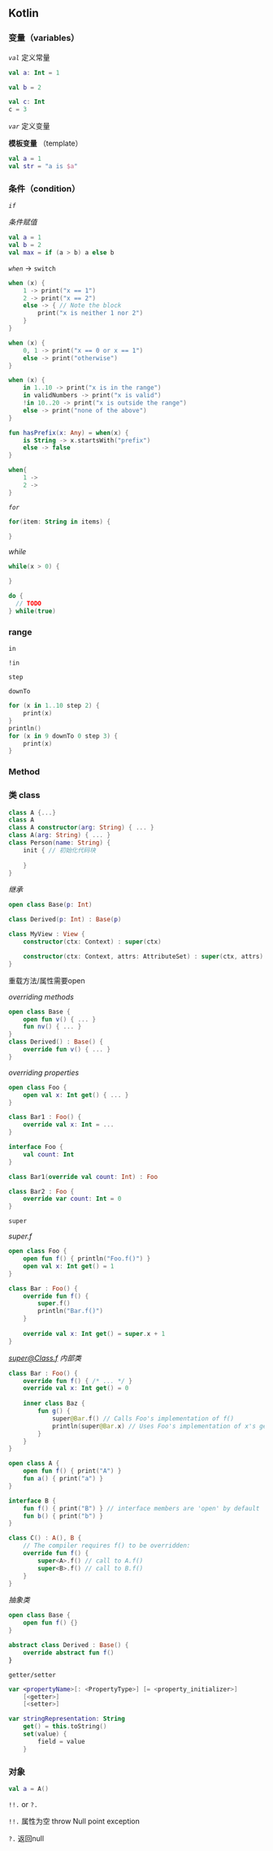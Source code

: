 ## Kotlin



### 变量（variables）



*`val`* 定义常量

```kotlin
val a: Int = 1

val b = 2

val c: Int
c = 3
```



*`var`* 定义变量



**模板变量** （template）



```kotlin
val a = 1
val str = "a is $a"
```



### 条件（condition）

*`if`*

*条件赋值*



```kotlin
val a = 1
val b = 2
val max = if (a > b) a else b
```



*`when`* -> `switch`



```kotlin
when (x) {
    1 -> print("x == 1")
    2 -> print("x == 2")
    else -> { // Note the block
        print("x is neither 1 nor 2")
    }
}
```



```kotlin
when (x) {
    0, 1 -> print("x == 0 or x == 1")
    else -> print("otherwise")
}
```



```kotlin
when (x) {
    in 1..10 -> print("x is in the range")
    in validNumbers -> print("x is valid")
    !in 10..20 -> print("x is outside the range")
    else -> print("none of the above")
}

```



```kotlin
fun hasPrefix(x: Any) = when(x) {
    is String -> x.startsWith("prefix")
    else -> false
}
```



```kotlin
when{
	1 -> 
    2 -> 
}
```



*`for`*

```kotlin
for(item: String in items) {

}
```



*while*



```kotlin
while(x > 0) {

}
```



```kotlin
do {
  // TODO
} while(true)
```



### range



`in`

`!in`

`step`

`downTo`

```kotlin
for (x in 1..10 step 2) {
    print(x)
}
println()
for (x in 9 downTo 0 step 3) {
    print(x)
}
```



### Method



### 类 class

```kotlin
class A {...}
class A
class A constructor(arg: String) { ... }
class A(arg: String) { ... }
class Person(name: String) {
    init { // 初始化代码块
        
    }
}
```



*继承*

```kotlin
open class Base(p: Int)

class Derived(p: Int) : Base(p)
```

```kotlin
class MyView : View {
    constructor(ctx: Context) : super(ctx)

    constructor(ctx: Context, attrs: AttributeSet) : super(ctx, attrs)
}
```

重载方法/属性需要open

*overriding methods*

```kotlin
open class Base {
    open fun v() { ... }
    fun nv() { ... }
}
class Derived() : Base() {
    override fun v() { ... }
}
```

*overriding properties*

```kotlin
open class Foo {
    open val x: Int get() { ... }
}

class Bar1 : Foo() {
    override val x: Int = ...
}
```

```kotlin
interface Foo {
    val count: Int
}

class Bar1(override val count: Int) : Foo

class Bar2 : Foo {
    override var count: Int = 0
}
```

`super`

*super.f*

```kotlin
open class Foo {
    open fun f() { println("Foo.f()") }
    open val x: Int get() = 1
}

class Bar : Foo() {
    override fun f() { 
        super.f()
        println("Bar.f()") 
    }
    
    override val x: Int get() = super.x + 1
}
```

*super@Class.f 内部类* 

```kotlin
class Bar : Foo() {
    override fun f() { /* ... */ }
    override val x: Int get() = 0
    
    inner class Baz {
        fun g() {
            super@Bar.f() // Calls Foo's implementation of f()
            println(super@Bar.x) // Uses Foo's implementation of x's getter
        }
    }
}
```

```kotlin
open class A {
    open fun f() { print("A") }
    fun a() { print("a") }
}

interface B {
    fun f() { print("B") } // interface members are 'open' by default
    fun b() { print("b") }
}

class C() : A(), B {
    // The compiler requires f() to be overridden:
    override fun f() {
        super<A>.f() // call to A.f()
        super<B>.f() // call to B.f()
    }
}
```

*抽象类*

```kotlin
open class Base {
    open fun f() {}
}

abstract class Derived : Base() {
    override abstract fun f()
}
```

`getter/setter`

```kotlin
var <propertyName>[: <PropertyType>] [= <property_initializer>]
    [<getter>]
    [<setter>]
```

```kotlin
var stringRepresentation: String
    get() = this.toString()
    set(value) {
        field = value
    }
```



### 对象

```kotlin
val a = A()
```



`!!.` or `?.`



`!!.` 属性为空 throw Null point exception

`?.` 返回null